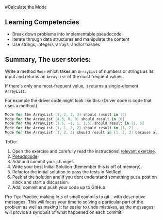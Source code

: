 #Calculate the Mode

## Learning Competencies
- Break down problems into implementable pseudocode
- Iterate through data structures and manipulate the content
- Use strings, integers, arrays, and/or hashes


## Summary, The user stories:

Write a method `Mode` which takes an `ArrayList` of numbers or strings as its input and returns an `ArrayList` of the most frequent values.

If there's only one most-frequent value, it returns a single-element `ArrayList`.

For example the driver code might look like this:
(Driver code is code that uses a method.)

```cs
Mode for the ArrayList [1, 2, 3, 3] should result in [3]
Mode for the ArrayList [4.5, 0, 0] should result in [0]
Mode for the ArrayList [1.5, -1, 1, 1.5] should result in [1, 5]
Mode for the ArrayList [1, 1, 2, 2] should result in [1, 2]
Mode for the ArrayList [1, 2, 3] should result in [1, 2, 3] because all occur with equal frequency
```
ToDo:
1. Open the exercise and carefully read the instructions! [relevant exercise](http://net-repl.enspiral.info/exercises/17).  
2. [Pseudocode](https://github.com/dev-academy-phase0/phase-0-handbook/blob/master/coding-references/pseudocode.md).  
3. Add and commit your changes.  
4. Write your best Initial Solution (Remember this is off of memory).  
5. Refactor the initial solution to pass the tests in NetRepl.  
6. Peek at the solution and if you dont understand something put a post on slack and start a discussion.  
7. Add, commit and push your code up to GitHub.  

Pro-Tip: Practice making lots of small commits to git - with descriptive messages. This will focus your time to solving a particular part of the problem as well as making it far easier to undo mistakes, as the messages will provide a synopsis of what happened on each commit.
